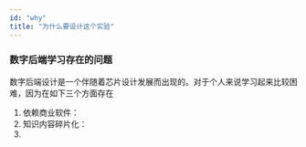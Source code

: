 ```yaml
---
id: "why"
title: "为什么要设计这个实验"
---
```


### 数字后端学习存在的问题
数字后端设计是一个伴随着芯片设计发展而出现的。对于个人来说学习起来比较困难，因为在如下三个方面存在

1. 依赖商业软件：
2. 知识内容碎片化：
3. 
